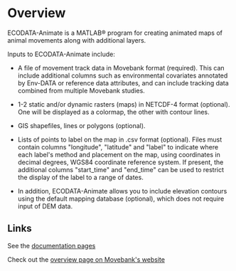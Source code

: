 # Overview


ECODATA-Animate is a MATLAB® program for creating animated maps of animal movements along with additional layers.

Inputs to ECODATA-Animate include:

- A file of movement track data in Movebank format (required). This can include additional columns such as environmental covariates annotated by Env-DATA or reference data attributes, and can include tracking data combined from multiple Movebank studies.

- 1-2 static and/or dynamic rasters (maps) in NETCDF-4 format (optional). One will be displayed as a colormap, the other with contour lines.

- GIS shapefiles, lines or polygons (optional).

- Lists of points to label on the map in .csv format (optional). Files must contain columns "longitude", "latitude" and "label" to indicate where each label's method and placement on the map, using coordinates in decimal degrees, WGS84 coordinate reference system. If present, the additional columns "start_time" and "end_time" can be used to restrict the display of the label to a range of dates.

- In addition, ECODATA-Animate allows you to include elevation contours using the default mapping database (optional), which does not require input of DEM data.

## Links

See the [documentation pages](https://ecodata-animate.readthedocs.io/en/latest/)


Check out the [overview page on Movebank's website](https://www.movebank.org/cms/movebank-content/ecodata)
